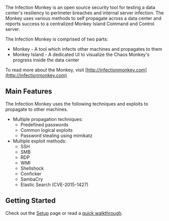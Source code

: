 The Infection Monkey is an open source security tool for testing a data center's resiliency to perimeter breaches and internal server infection. The Monkey uses various methods to self propagate across a data center and reports success to a centralized Monkey Island Command and Control server.

The Infection Monkey is comprised of two parts:
* Monkey - A tool which infects other machines and propagates to them
* Monkey Island - A dedicated UI to visualize the Chaos Monkey's progress inside the data center

To read more about the Monkey, visit [http://infectionmonkey.com](http://infectionmonkey.com)


Main Features
---------------

The Infection Monkey uses the following techniques and exploits to propagate to other machines.

* Multiple propagation techniques:
  * Predefined passwords
  * Common logical exploits
  * Password stealing using mimikatz
* Multiple exploit methods:
  * SSH
  * SMB
  * RDP
  * WMI
  * Shellshock
  * Conficker
  * SambaCry
  * Elastic Search (CVE-2015-1427)


Getting Started
---------------
Check out the [Setup](https://github.com/guardicore/monkey/wiki/setup) page or read a [quick walkthrough](https://www.guardicore.com/infectionmonkey/wt/).